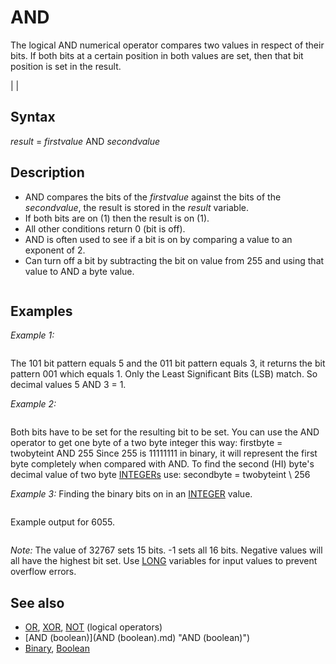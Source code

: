 # AND

The logical AND numerical operator compares two values in respect of their bits. If both bits at a certain position in both values are set, then that bit position is set in the result.

  

|  |

## Syntax

*result* = *firstvalue* AND *secondvalue*
  

## Description

* AND compares the bits of the *firstvalue* against the bits of the *secondvalue*, the result is stored in the *result* variable.
* If both bits are on (1) then the result is on (1).
* All other conditions return 0 (bit is off).
* AND is often used to see if a bit is on by comparing a value to an exponent of 2.
* Can turn off a bit by subtracting the bit on value from 255 and using that value to AND a byte value.

```                Table 4: The logical operations and its results.         In this table, **A** and **B** are the [Expressions](Expressions.md) to invert or combine.               Both may be results of former [Boolean](Boolean.md) evaluations.   ┌────────────────────────────────────────────────────────────────────────┐   │                           **Logical Operations**                           │   ├───────┬───────┬───────┬─────────┬────────┬─────────┬─────────┬─────────┤   │   **A**   │   **B**   │ [NOT](NOT.md) **B** │ **A** AND **B** │ **A** [OR](OR.md) **B** │ **A** [XOR](XOR.md) **B** │ **A** [EQV](EQV.md) **B** │ **A** [IMP](IMP.md) **B** │   ├───────┼───────┼───────┼─────────┼────────┼─────────┼─────────┼─────────┤   │ **true**  │ **true**  │ false │  true   │ true   │  false  │  true   │  true   │   ├───────┼───────┼───────┼─────────┼────────┼─────────┼─────────┼─────────┤   │ **true**  │ **false** │ true  │  false  │ true   │  true   │  false  │  false  │   ├───────┼───────┼───────┼─────────┼────────┼─────────┼─────────┼─────────┤   │ **false** │ **true**  │ false │  false  │ true   │  true   │  false  │  true   │   ├───────┼───────┼───────┼─────────┼────────┼─────────┼─────────┼─────────┤   │ **false** │ **false** │ true  │  false  │ false  │  false  │  true   │  true   │   └───────┴───────┴───────┴─────────┴────────┴─────────┴─────────┴─────────┘    **Note:** In most BASIC languages incl. QB64 these are **bitwise** operations,          hence the logic is performed for each corresponding bit in both          operators, where **true** or **false** indicates whether a bit is **set** or          **not set**. The outcome of each bit is then placed into the respective          position to build the bit pattern of the final result value.     As all [Relational Operations](Relational Operations.md) return negative one (-1, **all bits set**) for     **true** and zero (0, **no bits set**) for **false**, this allows us to use these     bitwise logical operations to invert or combine any relational checks,     as the outcome is the same for each bit and so always results into a             **true** (-1) or **false** (0) again for further evaluations.  
```

  

## Examples

*Example 1:*

```          101          AND          011         -----          001  
```

The 101 bit pattern equals 5 and the 011 bit pattern equals 3, it returns the bit pattern 001 which equals 1. Only the Least Significant Bits (LSB) match. So decimal values 5 AND 3 = 1.
  

*Example 2:*

```       11111011         AND       11101111      ----------       11101011  
```

Both bits have to be set for the resulting bit to be set. You can use the AND operator to get one byte of a two byte integer this way:
firstbyte = twobyteint AND 255
Since 255 is 11111111 in binary, it will represent the first byte completely when compared with AND.
To find the second (HI) byte's decimal value of two byte [INTEGERs](INTEGERs.md) use: secondbyte = twobyteint \ 256
  

*Example 3:* Finding the binary bits on in an [INTEGER](INTEGER.md) value.

```    DO   [INPUT](INPUT.md) "Enter Integer value from -32768 to 32767 (Enter quits): ", INTvalue&   IF INTvalue& < -32768 OR INTvalue& > 32767 OR INTval& = 0 THEN [EXIT DO](EXIT DO.md)   [FOR](FOR.md) exponent = 15 [TO](TO.md) 0 [STEP](STEP.md) -1     [IF](IF.md) (INTvalue& AND 2 ^ exponent) [THEN](THEN.md) [PRINT](PRINT.md) "1"; [ELSE](ELSE.md) [PRINT](PRINT.md) "0";   [NEXT](NEXT.md)   PRINT " "  LOOP UNTIL INTvalue& = 0 'zero entry quits   
```

Example output for 6055.

``` 0001011110100111  
```

*Note:* The value of 32767 sets 15 bits. -1 sets all 16 bits. Negative values will all have the highest bit set. Use [LONG](LONG.md) variables for input values to prevent overflow errors.
  

## See also

* [OR](OR.md), [XOR](XOR.md), [NOT](NOT.md) (logical operators)
* [AND (boolean)](AND (boolean).md) "AND (boolean)")
* [Binary](Binary.md), [Boolean](Boolean.md)

  
